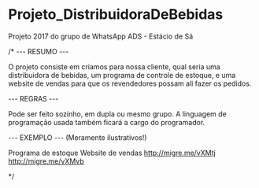 # Projeto_DistribuidoraDeBebidas

Projeto 2017 do grupo de WhatsApp ADS - Estácio de Sá

/*
--- RESUMO ---

O projeto consiste em criamos para nossa cliente, qual seria uma distribuidora de bebidas, um programa de controle de estoque, e 
uma website de vendas para que os revendedores possam ali fazer os pedidos. 

--- REGRAS ---

Pode ser feito sozinho, em dupla ou mesmo grupo. A linguagem de programação usada também ficará a cargo do programador.


--- EXEMPLO --- (Meramente ilustrativos!)

Programa de estoque          Website de vendas
http://migre.me/vXMtj        http://migre.me/vXMvb

*/
